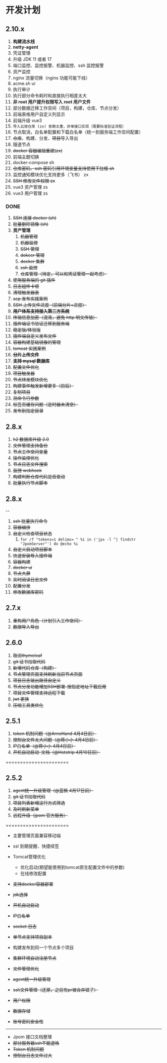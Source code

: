 # 开发计划

## 2.10.x

1. **构建流水线**
2. **netty-agent**
3. 凭证管理
4. 升级 JDK 11 或者 17
5. 端口监控、监控报警、机器监控、ssh 监控报警
6. 资产监控
7. nginx 流量切换（nginx 功能可能下线）
8. acme.sh ui
9. 执行审计
10. 执行部分命令耗时和直接执行相差太大
11. **非 root 用户提升权限写入 root 用户文件**
12. 部分数据迁移工作空间（项目，构建，仓库、节点分发）
13. 前端表格用户自定义列显示
14. 前端升级 vue3
15. `导入云效仓库 (zx) 依赖太重，非单接口实现（需要标准验证流程）`
16. 节点取消，白名单配置和下载白名单（统一到服务端工作空间配置）
17. ~~仓库~~、构建、分发、~~项目~~导入导出
18. 隧道节点
19. ~~docker 容器编辑重建(zx)~~
20. 前端主题切换
21. docker-compose       sh
22. ~~仓库密码、ssh 密码引用环境变量支持使用下拉框   sh~~
23. 监控通知模块优化支持更多（飞书）    zx
24. ~~SSH 修改文件权限    zx~~
25. vue3 资产管理       zs
26. vue3 用户管理       zs

### DONE

1. ~~SSH 连接 docker (sh)~~
2. ~~批量删除镜像 (sh)~~
3. **资产管理**
    1. ~~机器管理~~
    2. ~~机器监控~~
    3. ~~SSH 管理~~
    4. ~~dokcer 管理~~
    5. ~~docker 集群~~
    6. ~~ssh 监控~~
    7. ~~仓库管理（待定，可以和凭证管理一起考虑）~~
4. ~~使用服务端的 git 插件~~
5. ~~日志组件卡顿~~
6. ~~清理触发器表~~
7. ~~scp 发布实践案例~~
8. ~~SSH 上传文件进度（前端分片+进度）~~
9. ~~**用户体系支持接入第三方系统**~~
10. ~~传输信息加密（混淆，避免 http 明文传输）~~
11. ~~插件端证书验证迁移到服务端~~
12. ~~稳定版/体验版~~
13. ~~插件端自定义发布文件~~
14. ~~容器构建基础镜像的管理~~
15. ~~tomcat 实践案例~~
16. ~~**分片上传文件**~~
17. ~~**支持 mysql 数据库**~~
18. ~~配置文件优化~~
19. ~~项目触发器~~
20. ~~节点转发模块优化~~
21. ~~构建事件触发新增更多（前后）~~
22. ~~复制项目~~
23. ~~测命令行参数~~
24. ~~标签页缓存问题（定时器未清空）~~
25. ~~发布到指定目录~~

## 2.8.x

1. ~~h2 数据库升级 2.0~~
2. ~~文件管理支持备份~~
3. ~~节点工作空间变量~~
4. ~~操作监控优化~~
5. ~~节点日志文件搜索~~
6. ~~监控 webhook~~
7. ~~构建判断仓库代码是否变动~~
8. ~~批量执行节点脚本~~

## 2.8.x
--

1. ~~ssh 批量执行命令~~
2. ~~容器编排~~
3. ~~自定义检查项目状态~~
	1. `for /f "tokens=1 delims= " %i in ('jps -l ^| findstr "JpomServer"') do @echo %i`
4. ~~自定义启动项目脚本~~
5. ~~快速安装导入插件端~~
6. ~~容器构建~~
7. ~~docker ui~~
8. ~~节点大屏~~
9. ~~实时阅读日志文件~~
10. ~~配置分发~~
11. ~~修改数据库密码~~

## 2.7.x

1. ~~重构用户角色（计划引入工作空间）~~
2. ~~数据导入导出~~

## 2.6.0

1. ~~取消thymeleaf~~
2. ~~git 证书拉取代码~~
3. ~~新增代码仓库（构建）~~
4. ~~节点管理页面支持刷新当前节点页面~~
5. ~~项目日志输出路径自定义~~
6. ~~节点分发功能增加SSH部署-按指定地址下载应用~~
7. ~~项目文件管理支持远程下载~~
8. ~~jwt 更换~~
9. ~~压缩工具类优化~~

## 2.5.1

1. ~~token 机制问题（@ArnoHand 4月4日前）~~
2. ~~控制台文件太大问题（@蒋小小 4月4日前）~~
3. ~~IP白名单（@蒋小小 4月4日前）~~
4. ~~开机自动启动-文档（@Hotstrip 4月10日前）~~

======================

## 2.5.2

1. ~~agent统一升级管理（@蓝枫 4月17日前）~~
2. ~~git 证书拉取代码~~
3. ~~项目列表新增运行方式筛选~~
4. ~~及时刷新菜单~~
5. ~~远程升级（jpom 官方服务）~~

======================

* 主要管理页面兼容移动端
* ssl 到期提醒、快捷续签
* Tomcat管理优化
	* 优化启动(期望能使用到tomcat原生配置文件中的参数)
	* 在线修改配置
* ~~支持docker容器部署~~
* ~~jdk选择~~
* ~~开机自动启动~~
* ~~IP白名单~~
* ~~socket 日志~~
* ~~单节点支持项目副本~~
* 构建发布到同一个节点多个项目
* ~~集群环境自动注册节点~~
* ~~文件管理优化~~
* ~~agent统一升级管理~~
* ~~ssh文件管理（还原，之前有pr被合并错了）~~


* ~~用户权限~~
* ~~数据存储~~
* ~~账号密码安全性~~

--------------------

* Jpom 接口文档整理
* ~~部分服务器ssh不能退格~~
* ~~Token 机制问题~~
* ~~控制台日志文件过大~~
   
